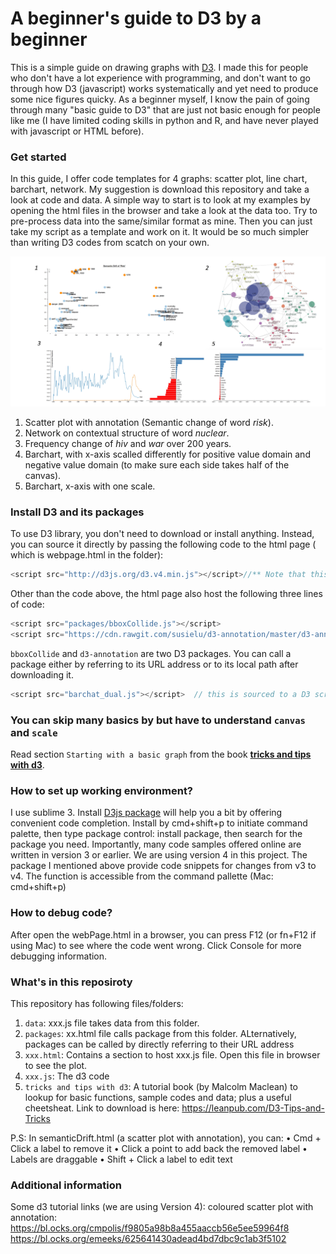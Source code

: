 # A beginner's guide to D3 by a beginner 

This is a simple guide on drawing graphs with [D3](https://d3js.org/). I made this for people who don't have a lot experience with programming, and don't want to go through how D3 (javascript) works systematically and yet need to produce some nice figures quicky. As a beginner myself, I know the pain of going through many "basic guide to D3" that are just not basic enough for people like me (I have limited coding skills in python and R, and have never played with javascript or HTML before). 

### Get started
In this guide, I offer code templates for 4 graphs: scatter plot, line chart, barchart, network. My suggestion is download this repository and take a look at code and data. A simple way to start is to look at my examples by opening the html files in the browser and take a look at the data too. Try to pre-process data into the same/similar format as mine. Then you can just take my script as a template and work on it. It would be so much simpler than writing D3 codes from scatch on your own. 

<p align="center">
  <img src="https://github.com/0420DAVE/d3_Tutorial/blob/master/pics/sample.jpg" width="2000"/>
</p>
   
1. Scatter plot with annotation (Semantic change of word _risk_).    
2. Network on contextual structure of word _nuclear_.  
3. Frequency change of _hiv_ and _war_ over 200 years.  
4. Barchart, with x-axis scalled differently for positive value domain and negative value domain (to make sure each side takes half of the canvas).   
5. Barchart, x-axis with one scale.   


### Install D3 and its packages
To use D3 library, you don't need to download or install anything. Instead, you can source it directly by passing the following code to the html page ( which is webpage.html in the folder):
```javascript
<script src="http://d3js.org/d3.v4.min.js"></script>//** Note that this tutorial use version 4. 
```
  
Other than the code above, the html page also host the following three lines of code:
```javascript
<script src="packages/bboxCollide.js"></script>
<script src="https://cdn.rawgit.com/susielu/d3-annotation/master/d3-annotation.js"></script>    
```
``bboxCollide`` and ``d3-annotation`` are two D3 packages. You can call a package either by referring to its URL address or to its local path after downloading it. 
 ```javascript
<script src="barchat_dual.js"></script>  // this is sourced to a D3 script I wrote on plotting a barchart. 
```

### You can skip many basics by but have to understand ``canvas`` and ``scale``
Read section ``Starting with a basic graph`` from the book [**tricks and tips with d3**](https://leanpub.com/D3-Tips-and-Tricks).

### How to set up working environment?
I use sublime 3. 
Install [D3js package](https://packagecontrol.io/packages/D3js%20v4) will help you a bit by offering convenient code completion.
Install by cmd+shift+p to initiate command palette, then type package control: install package, then search for the package you need.
Importantly, many code samples offered online are written in version 3 or earlier. We are using version 4 in this project. 
The package I mentioned above provide code snippets for changes from v3 to v4. The function is accessible from the command pallette (Mac: cmd+shift+p)

### How to debug code?
After open the webPage.html  in a browser, you can press F12 (or fn+F12 if using Mac) to see where the code went wrong. Click Console for more debugging information. 


### What's in this reposiroty
This repository has following files/folders:
1. ``data``: xxx.js file takes data from this folder. 
2. ``packages``: xx.html file calls package from this folder. ALternatively, packages can be called by directly referring to their URL address
3. ``xxx.html``: Contains a section to host xxx.js file. Open this file in browser to see the plot.
4. ``xxx.js``: The d3 code
5. ``tricks and tips with d3``: A tutorial book (by Malcolm Maclean) to lookup for basic functions, sample codes and data; plus a useful cheetsheat. Link to download is here: https://leanpub.com/D3-Tips-and-Tricks

P.S:
In semanticDrift.html (a scatter plot with annotation), you can:
	•	Cmd + Click a label to remove it
	•	Click a point to add back the removed label
	•	Labels are draggable
	•	Shift + Click a label to edit text

### Additional information
Some d3 tutorial links (we are using Version 4):
coloured scatter plot with annotation: 
https://bl.ocks.org/cmpolis/f9805a98b8a455aaccb56e5ee59964f8
https://bl.ocks.org/emeeks/625641430adead4bd7dbc9c1ab3f5102



